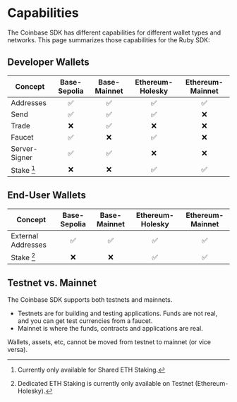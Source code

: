 # Capabilities

The Coinbase SDK has different capabilities for different wallet types and networks. This page summarizes
those capabilities for the Ruby SDK:

## Developer Wallets

| Concept       | Base-Sepolia | Base-Mainnet | Ethereum-Holesky | Ethereum-Mainnet |
| ------------- | :----------: | :----------: | :--------------: | :--------------: |
| Addresses     |      ✅      |      ✅      |        ✅        |        ✅        |
| Send          |      ✅      |      ✅      |        ✅        |        ❌        |
| Trade         |      ❌      |      ✅      |        ❌        |        ❌        |
| Faucet        |      ✅      |      ❌      |        ✅        |        ❌        |
| Server-Signer |      ✅      |      ✅      |        ❌        |        ❌        |
| Stake [^1]    |      ❌      |      ❌      |        ✅        |        ✅        |

[^1]: Currently only available for Shared ETH Staking.

## End-User Wallets

| Concept            | Base-Sepolia | Base-Mainnet | Ethereum-Holesky | Ethereum-Mainnet |
| ------------------ | :----------: | :----------: | :--------------: | :--------------: |
| External Addresses |      ✅      |      ✅      |        ✅        |        ✅        |
| Stake [^2]         |      ❌      |      ❌      |        ✅        |        ✅        |

[^2]: Dedicated ETH Staking is currently only available on Testnet (Ethereum-Holesky).

## Testnet vs. Mainnet

The Coinbase SDK supports both testnets and mainnets.

- Testnets are for building and testing applications. Funds are not real, and you can get test currencies from a faucet.
- Mainnet is where the funds, contracts and applications are real.

Wallets, assets, etc, cannot be moved from testnet to mainnet (or vice versa).
